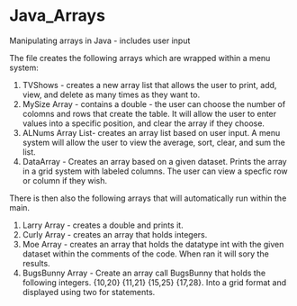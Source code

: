 # Java_Arrays
Manipulating arrays in Java - includes user input 


The file creates the following arrays which are wrapped within a menu system:

1. TVShows - creates a new array list that allows the user to print, add, view, and delete as many times as they want to.
2. MySize Array - contains a double - the user can choose the number of colomns and rows that create the table. 
                  It will allow the user to enter values into a specific position, and clear the array if they choose.
3. ALNums Array List- creates an array list based on user input. A menu system will allow the user to view the average, sort, clear, and sum the list.
4. DataArray - Creates an array based on a given dataset. Prints the array in a grid system with labeled columns. The user can view a specfic row or column if they wish.

There is then also the following arrays that will automatically run within the main.
1. Larry Array - creates a double and prints it.
2. Curly Array - creates an array that holds integers.
3. Moe Array - creates an array that holds the datatype int with the given dataset within the comments of the code. When ran it will sory the results. 
4. BugsBunny Array - Create an array call BugsBunny that holds the following integers. {10,20} {11,21} {15,25} {17,28}. Into a grid format and displayed using two for statements.
